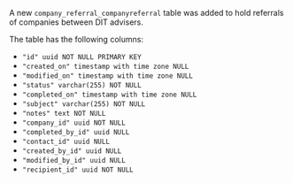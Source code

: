 A new `company_referral_companyreferral` table was added to hold referrals of companies between DIT advisers.

The table has the following columns:

- `"id" uuid NOT NULL PRIMARY KEY`
- `"created_on" timestamp with time zone NULL`
- `"modified_on" timestamp with time zone NULL`
- `"status" varchar(255) NOT NULL`
- `"completed_on" timestamp with time zone NULL`
- `"subject" varchar(255) NOT NULL`
- `"notes" text NOT NULL`
- `"company_id" uuid NOT NULL`
- `"completed_by_id" uuid NULL`
- `"contact_id" uuid NULL`
- `"created_by_id" uuid NULL`
- `"modified_by_id" uuid NULL`
- `"recipient_id" uuid NOT NULL`
